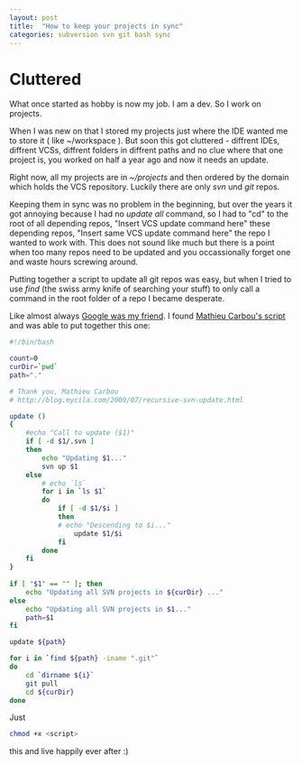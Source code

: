```yaml
---
layout: post
title:  "How to keep your projects in sync"
categories: subversion svn git bash sync
---
```


# Cluttered

What once started as hobby is now my job. I am a dev. So I work on projects. 

When I was new on that I stored my projects just where the IDE wanted me to store it ( like ~/workspace ). But soon this got cluttered - diffrent IDEs, diffrent VCSs, diffrent folders in diffrent paths and no clue where that one project is, you worked on half a year ago and now it needs an update.

Right now, all my projects are in *~/projects* and then ordered by the domain which holds the VCS repository. Luckily there are only *svn* und *git* repos. 

Keeping them in sync was no problem in the beginning, but over the years it got annoying because I had no _update all_ command, so I had to "cd" to the root of all depending repos, "Insert VCS update command here" these depending repos, "Insert same VCS update command here" the repo I wanted to work with. This does not sound like much but there is a point when too many repos need to be updated and you occassionally forget one and waste hours screwing around.

Putting together a script to update all git repos was easy, but when I tried to use _find_ (the swiss army knife of searching your stuff) to only call a command in the root folder of a repo I became desperate.

Like almost always [Google was my friend](http://www.giyf.com/). I found [Mathieu Carbou's script](http://blog.mycila.com/2009/07/recursive-svn-update.html) and was able to put together this  one:

``` bash
#!/bin/bash

count=0
curDir=`pwd`
path="."

# Thank you, Mathieu Carbou
# http://blog.mycila.com/2009/07/recursive-svn-update.html

update ()
{
	#echo "Call to update ($1)"
	if [ -d $1/.svn ]
	then
		echo "Updating $1..."
		svn up $1
	else
		# echo `ls`
		for i in `ls $1`
		do
			if [ -d $1/$i ]
			then
			# echo "Descending to $i..."
				update $1/$i
			fi
		done
	fi
}
 
if [ "$1" == "" ]; then
	echo "Updating all SVN projects in ${curDir} ..."
else
	echo "Updating all SVN projects in $1..."
	path=$1
fi

update ${path}

for i in `find ${path} -iname ".git"`
do
	cd `dirname ${i}`
	git pull
	cd ${curDir}
done
```

Just

``` bash
chmod +x <script>
```

this and live happily ever after :)

